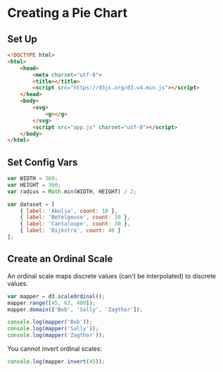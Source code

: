 # Creating a Pie Chart

## Set Up

```html
<!DOCTYPE html>
<html>
    <head>
        <meta charset="utf-8">
        <title></title>
        <script src="https://d3js.org/d3.v4.min.js"></script>
    </head>
    <body>
        <svg>
            <g></g>
        </svg>
        <script src="app.js" charset="utf-8"></script>
    </body>
</html>
```

## Set Config Vars

```javascript
var WIDTH = 360;
var HEIGHT = 360;
var radius = Math.min(WIDTH, HEIGHT) / 2;

var dataset = [
    { label: 'Abulia', count: 10 },
    { label: 'Betelgeuse', count: 20 },
    { label: 'Cantaloupe', count: 30 },
    { label: 'Dijkstra', count: 40 }
];
```

## Create an Ordinal Scale

An ordinal scale maps discrete values (can't be interpolated) to discrete values.

```javascript
var mapper = d3.scaleOrdinal();
mapper.range([45, 63, 400]);
mapper.domain(['Bob', 'Sally', 'Zagthor']);

console.log(mapper('Bob'));
console.log(mapper('Sally'));
console.log(mapper('Zagthor'));
```

You cannot invert ordinal scales:

```javascript
console.log(mapper.invert(45));
```
